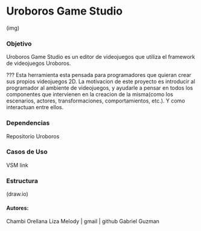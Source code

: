 # Uroboros Game Studio

(img)

### Objetivo
Uroboros Game Studio es un editor de videojuegos que utiliza el framework de videojuegos Uroboros.

???
Esta herramienta esta pensada para programadores que quieran crear sus propios videojuegos 2D. La motivacion de este proyecto es introducir al programador al ambiente de videojuegos, y ayudarle a pensar en todos los componentes que intervienen en la creacion de la misma(como los escenarios, actores, transformaciones, comportamientos, etc.). Y como interactuan entre ellos.

### Dependencias
Repositorio Uroboros

### Casos de Uso
VSM link

### Estructura
(draw.io)

#### Autores:
Chambi Orellana Liza Melody | gmail | github
Gabriel Guzman

